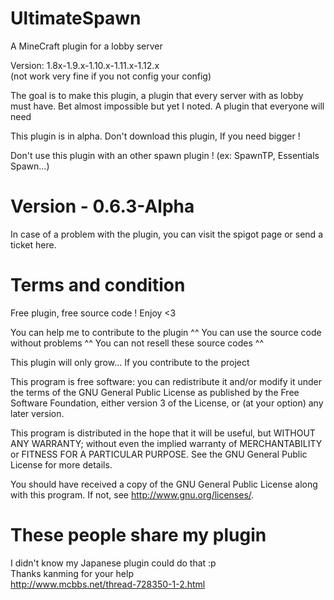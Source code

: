 # UltimateSpawn
A MineCraft plugin for a lobby server

Version: 1.8x-1.9.x-1.10.x-1.11.x-1.12.x\
(not work very fine if you not config your config)

The goal is to make this plugin, a plugin that every server with as lobby must have. Bet almost impossible but yet I noted. A plugin that everyone will need

This plugin is in alpha.
Don't download this plugin, If you need bigger !

Don't use this plugin with an other spawn plugin ! (ex: SpawnTP, Essentials Spawn...)

# Version - 0.6.3-Alpha

In case of a problem with the plugin, you can visit the spigot page or send a ticket here.

# Terms and condition

Free plugin, free source code ! Enjoy <3

You can help me to contribute to the plugin ^^
You can use the source code without problems ^^
You can not resell these source codes ^^

This plugin will only grow... If you contribute to the project

This program is free software: you can redistribute it and/or modify
it under the terms of the GNU General Public License as published by
the Free Software Foundation, either version 3 of the License, or
(at your option) any later version.

This program is distributed in the hope that it will be useful,
but WITHOUT ANY WARRANTY; without even the implied warranty of
MERCHANTABILITY or FITNESS FOR A PARTICULAR PURPOSE. See the
GNU General Public License for more details.

You should have received a copy of the GNU General Public License
along with this program. If not, see <http://www.gnu.org/licenses/>.

# These people share my plugin

I didn't know my Japanese plugin could do that :p\
Thanks kanming for your help\
http://www.mcbbs.net/thread-728350-1-2.html
